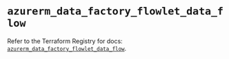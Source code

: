 # `azurerm_data_factory_flowlet_data_flow`

Refer to the Terraform Registry for docs: [`azurerm_data_factory_flowlet_data_flow`](https://registry.terraform.io/providers/hashicorp/azurerm/4.14.0/docs/resources/data_factory_flowlet_data_flow).
